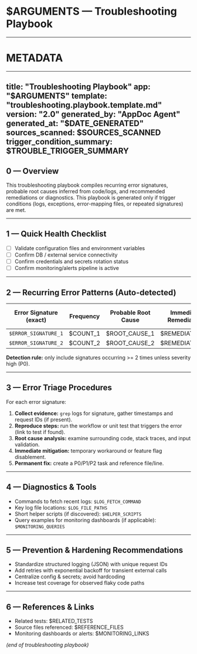 # $ARGUMENTS — Troubleshooting Playbook

---
# METADATA
---
title: "Troubleshooting Playbook"
app: "$ARGUMENTS"
template: "troubleshooting.playbook.template.md"
version: "2.0"
generated_by: "AppDoc Agent"
generated_at: "$DATE_GENERATED"
sources_scanned: $SOURCES_SCANNED
trigger_condition_summary: $TROUBLE_TRIGGER_SUMMARY
---

## 0 — Overview
This troubleshooting playbook compiles recurring error signatures, probable root causes inferred from code/logs, and recommended remediations or diagnostics. This playbook is generated only if trigger conditions (logs, exceptions, error-mapping files, or repeated signatures) are met.

---

## 1 — Quick Health Checklist
- [ ] Validate configuration files and environment variables
- [ ] Confirm DB / external service connectivity
- [ ] Confirm credentials and secrets rotation status
- [ ] Confirm monitoring/alerts pipeline is active

---

## 2 — Recurring Error Patterns (Auto-detected)

| Error Signature (exact) | Frequency | Probable Root Cause | Immediate Remediation | Affected Modules / Files |
|--------------------------|:--------:|---------------------|------------------------|--------------------------|
| `$ERROR_SIGNATURE_1` | $COUNT_1 | $ROOT_CAUSE_1 | $REMEDIATION_1 | $FILES_1 |
| `$ERROR_SIGNATURE_2` | $COUNT_2 | $ROOT_CAUSE_2 | $REMEDIATION_2 | $FILES_2 |

**Detection rule:** only include signatures occurring >= 2 times unless severity high (P0).

---

## 3 — Error Triage Procedures

For each error signature:
1. **Collect evidence:** `grep` logs for signature, gather timestamps and request IDs (if present).
2. **Reproduce steps:** run the workflow or unit test that triggers the error (link to test if found).
3. **Root cause analysis:** examine surrounding code, stack traces, and input validation.
4. **Immediate mitigation:** temporary workaround or feature flag disablement.
5. **Permanent fix:** create a P0/P1/P2 task and reference file/line.

---

## 4 — Diagnostics & Tools
- Commands to fetch recent logs: `$LOG_FETCH_COMMAND`  
- Key log file locations: `$LOG_FILE_PATHS`  
- Short helper scripts (if discovered): `$HELPER_SCRIPTS`  
- Query examples for monitoring dashboards (if applicable): `$MONITORING_QUERIES`

---

## 5 — Prevention & Hardening Recommendations
- Standardize structured logging (JSON) with unique request IDs
- Add retries with exponential backoff for transient external calls
- Centralize config & secrets; avoid hardcoding
- Increase test coverage for observed flaky code paths

---

## 6 — References & Links
- Related tests: $RELATED_TESTS
- Source files referenced: $REFERENCE_FILES
- Monitoring dashboards or alerts: $MONITORING_LINKS

*(end of troubleshooting playbook)*
